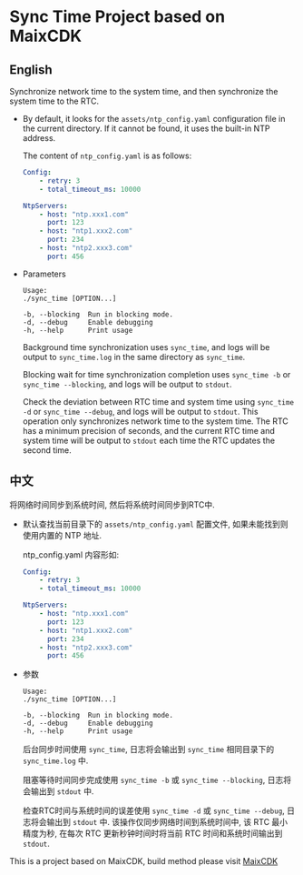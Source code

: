 Sync Time Project based on MaixCDK
====

English
---
Synchronize network time to the system time, and then synchronize the system time to the RTC.

* By default, it looks for the `assets/ntp_config.yaml` configuration file in the current directory. If it cannot be found, it uses the built-in NTP address.

    The content of `ntp_config.yaml` is as follows:

    ```yaml
    Config:
        - retry: 3
        - total_timeout_ms: 10000

    NtpServers:
        - host: "ntp.xxx1.com"
          port: 123
        - host: "ntp1.xxx2.com"
          port: 234
        - host: "ntp2.xxx3.com"
          port: 456
    ```

* Parameters
    ```
    Usage:
    ./sync_time [OPTION...]

    -b, --blocking  Run in blocking mode.
    -d, --debug     Enable debugging
    -h, --help      Print usage

    ```

    Background time synchronization uses `sync_time`, and logs will be output to `sync_time.log` in the same directory as `sync_time`.

    Blocking wait for time synchronization completion uses `sync_time -b` or `sync_time --blocking`, and logs will be output to `stdout`.

    Check the deviation between RTC time and system time using `sync_time -d` or `sync_time --debug`, and logs will be output to `stdout`.
    This operation only synchronizes network time to the system time. The RTC has a minimum precision of seconds, and the current RTC time and system time will be output to `stdout` each time the RTC updates the second time.


中文
---

将网络时间同步到系统时间, 然后将系统时间同步到RTC中.

* 默认查找当前目录下的 `assets/ntp_config.yaml` 配置文件, 如果未能找到则使用内置的 NTP 地址.

    ntp_config.yaml 内容形如:

    ```yaml
    Config:
        - retry: 3
        - total_timeout_ms: 10000

    NtpServers:
        - host: "ntp.xxx1.com"
          port: 123
        - host: "ntp1.xxx2.com"
          port: 234
        - host: "ntp2.xxx3.com"
          port: 456
    ```

* 参数
    ```
    Usage:
    ./sync_time [OPTION...]

    -b, --blocking  Run in blocking mode.
    -d, --debug     Enable debugging
    -h, --help      Print usage

    ```

    后台同步时间使用 `sync_time`, 日志将会输出到 `sync_time` 相同目录下的 `sync_time.log` 中.

    阻塞等待时间同步完成使用 `sync_time -b` 或 `sync_time --blocking`, 日志将会输出到 `stdout` 中.

    检查RTC时间与系统时间的误差使用 `sync_time -d` 或 `sync_time --debug`, 日志将会输出到 `stdout` 中.
    该操作仅同步网络时间到系统时间中, 该 RTC 最小精度为秒, 在每次 RTC 更新秒钟时间时将当前 RTC 时间和系统时间输出到 `stdout`.


This is a project based on MaixCDK, build method please visit [MaixCDK](https://github.com/sipeed/MaixCDK)

